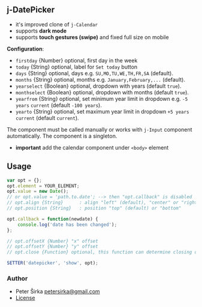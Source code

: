 ## j-DatePicker

- it's improved clone of `j-Calendar`
- supports __dark mode__
- supports __touch gestures (swipe)__ and fixed full size on mobile

__Configuration__:

- `firstday` {Number} optional, first day in the week
- `today` {String} optional, label for `Set today` button
- `days` {String} optional, days e.g. `SU,MO,TU,WE,TH,FR,SA` (default).
- `months` {String} optional, months e.g. `January,February,...` (default).
- `yearselect` {Boolean} optional, dropdown with years (default `true`).
- `monthselect` {Boolean} optional, dropdown with months (default `true`).
- `yearfrom` {String} optional, set minimum year limit in dropdown e.g. `-5 years` `current`  (default `-100 years`).
- `yearto` {String} optional, set maximum year limit in dropdown  `+5 years` `current` (default `current`).

The component must be called manually or works with `j-Input` component automatically. The component is a singleton.

- __important__ add the calendar component under `<body>` element

## Usage

```javascript
var opt = {};
opt.element = YOUR_ELEMENT;
opt.value = new Date();
// or opt.value = 'path.to.date'; --> then "opt.callback" is disabled
// opt.align {String}      : align "left" (default), "center" or "right"
// opt.position {String}   : position "top" (default) or "bottom"

opt.callback = function(newdate) {
	console.log('date has been changed');
};

// opt.offsetX {Number} "x" offset
// opt.offsetY {Number} "y" offset
// opt.close {Function} optional, this function can determine closing of DatePicker

SETTER('datepicker', 'show', opt);
```

### Author

- Peter Širka <petersirka@gmail.com>
- [License](https://www.totaljs.com/licenses/)
